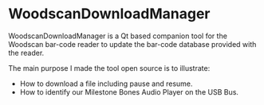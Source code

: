 WoodscanDownloadManager
=======================

WoodscanDownloadManager is a Qt based companion tool for the Woodscan bar-code reader to update the bar-code database provided with the reader.

The main purpose I made the tool open source is to illustrate:

- How to download a file including pause and resume.
- How to identify our Milestone Bones Audio Player on the USB Bus.

